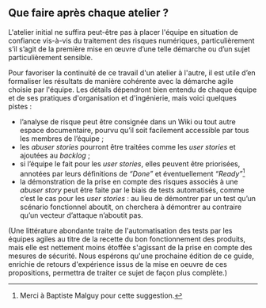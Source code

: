## Que faire après chaque atelier ?

L'atelier initial ne suffira peut-être pas à placer l'équipe en situation de confiance vis-à-vis du traitement des risques numériques, particulièrement s’il s’agit de la première mise en œuvre d’une telle démarche ou d’un sujet particulièrement sensible.

Pour favoriser la continuité de ce travail d'un atelier à l'autre, il est utile d’en formaliser les résultats de manière cohérente avec la démarche agile choisie par l'équipe. Les détails dépendront bien entendu de chaque équipe et de ses pratiques d'organisation et d'ingénierie, mais voici quelques pistes :

* l’analyse de risque peut être consignée dans un Wiki ou tout autre espace documentaire, pourvu qu’il soit facilement accessible par tous les membres de l’équipe ;
* les *abuser stories* pourront être traitées comme les *user stories* et ajoutées au *backlog* ;
* si l’équipe le fait pour les *user stories*, elles peuvent être priorisées, annotées par leurs définitions de *“Done”* et éventuellement *“Ready”*[^1]
* la démonstration de la prise en compte des risques associés à une *abuser story* peut être faite par le biais de tests automatisés, comme c’est le cas pour les *user stories* : au lieu de démontrer par un test qu’un scénario fonctionnel aboutit, on cherchera à démontrer au contraire qu’un vecteur d’attaque n’aboutit pas.

\(Une littérature abondante traite de l'automatisation des tests par les équipes agiles au titre de la recette du bon fonctionnement des produits, mais elle est nettement moins étoffée s'agissant de la prise en compte des mesures de sécurité. Nous espérons qu'une prochaine édition de ce guide, enrichie de retours d'expérience issus de la mise en oeuvre de ces propositions, permettra de traiter ce sujet de façon plus complète.\)

[^1]: Merci à Baptiste Malguy pour cette suggestion.

